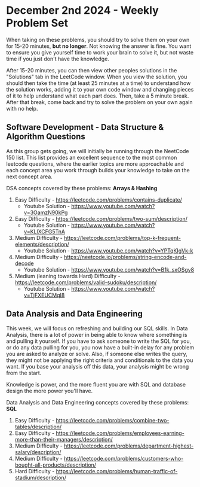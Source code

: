 # December 2nd 2024 - Weekly Problem Set

When taking on these problems, you should try to solve them on your own for 15-20 minutes, **but no longer**.
Not knowing the answer is fine. You want to ensure you give yourself time to work your brain to solve it, but not waste time if you just don't have the knowledge.

After 15-20 minutes, you can then view other peoples solutions in the "Solutions" tab in the LeetCode window.
When you view the solution, you should then take the time (at least 25 minutes at a time) to understand how the solution works, adding it to your own code window and changing pieces of it to help understand what each part does. 
Then, take a 5 minute break. After that break, come back and try to solve the problem on your own again with no help.


## Software Development - Data Structure & Algorithm Questions

As this group gets going, we will initially be running through the NeetCode 150 list.
This list provides an excellent sequence to the most common leetcode questions, where the earlier topics are more approachable and each concept area you work through builds your knowledge to take on the next concept area.

DSA concepts covered by these problems: **Arrays & Hashing**

1. Easy Difficulty - https://leetcode.com/problems/contains-duplicate/
   - Youtube Solution - https://www.youtube.com/watch?v=3OamzN90kPg
2. Easy Difficulty - https://leetcode.com/problems/two-sum/description/
   - Youtube Solution - https://www.youtube.com/watch?v=KLlXCFG5TnA
3. Medium Difficulty - https://leetcode.com/problems/top-k-frequent-elements/description/
   - Youtube Solution - https://www.youtube.com/watch?v=YPTqKIgVk-k
4. Medium Difficulty - https://neetcode.io/problems/string-encode-and-decode
   - Youtube Solution - https://www.youtube.com/watch?v=B1k_sxOSgv8
5. Medium (leaning towards Hard) Difficulty - https://leetcode.com/problems/valid-sudoku/description/
   - Youtube Solution - https://www.youtube.com/watch?v=TjFXEUCMqI8


## Data Analysis and Data Engineering

This week, we will focus on refreshing and building our SQL skills.
In Data Analysis, there is a lot of power in being able to know where something is and pulling it yourself.
If you have to ask someone to write the SQL for you, or do any data pulling for you, you now have a built-in delay for any problem you are asked to analyze or solve. Also, if someone else writes the query, they might not be applying the right criteria and conditionals to the data you want. If you base your analysis off this data, your analysis might be wrong from the start.

Knowledge is power, and the more fluent you are with SQL and database design the more power you'll have.

Data Analysis and Data Engineering concepts covered by these problems: **SQL**

1. Easy Difficulty - https://leetcode.com/problems/combine-two-tables/description/
2. Easy Difficulty - https://leetcode.com/problems/employees-earning-more-than-their-managers/description/
3. Medium Difficulty - https://leetcode.com/problems/department-highest-salary/description/
4. Medium Difficulty - https://leetcode.com/problems/customers-who-bought-all-products/description/
5. Hard Difficulty - https://leetcode.com/problems/human-traffic-of-stadium/description/
